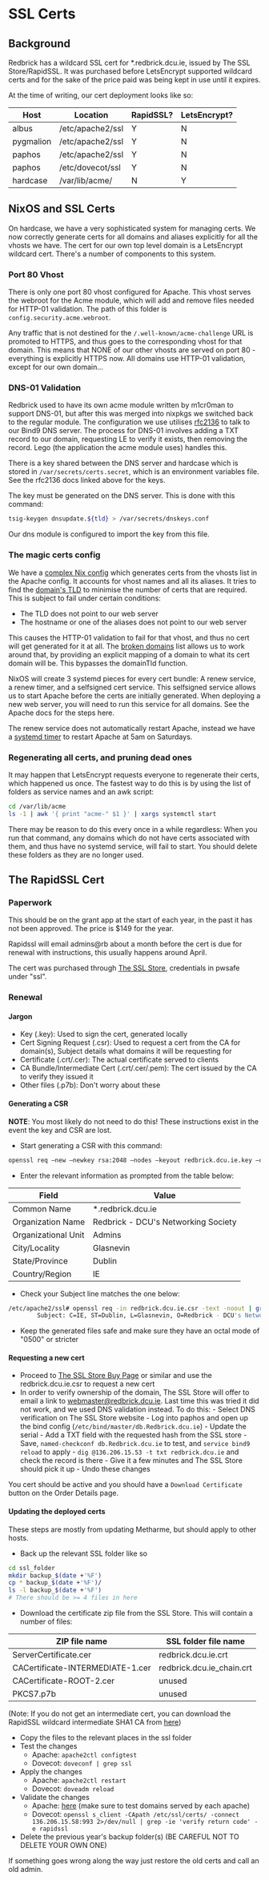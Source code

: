 # SSL Certs

## Background

Redbrick has a wildcard SSL cert for \*.redbrick.dcu.ie, issued by The SSL
Store/RapidSSL. It was purchased before LetsEncrypt supported wildcard certs and
for the sake of the price paid was being kept in use until it expires.

At the time of writing, our cert deployment looks like so:

| Host      | Location              | RapidSSL? | LetsEncrypt? |
| --------- | --------------------- | --------- | ------------ |
| albus     | /etc/apache2/ssl      | Y         | N            |
| pygmalion | /etc/apache2/ssl      | Y         | N            |
| paphos    | /etc/apache2/ssl      | Y         | N            |
| paphos    | /etc/dovecot/ssl      | Y         | N            |
| hardcase  | /var/lib/acme/        | N         | Y            |

## NixOS and SSL Certs

On hardcase, we have a very sophisticated system for managing certs. We now
correctly generate certs for all domains and aliases explicitly for all the
vhosts we have. The cert for our own top level domain is a LetsEncrypt
wildcard cert. There's a number of components to this system.

### Port 80 Vhost

There is only one port 80 vhost configured for Apache. This vhost serves
the webroot for the Acme module, which will add and remove files needed for
HTTP-01 validation. The path of this folder is `config.security.acme.webroot`.

Any traffic that is not destined for the `/.well-known/acme-challenge` URL
is promoted to HTTPS, and thus goes to the corresponding vhost for that domain.
This means that NONE of our other vhosts are served on port 80 - everything
is explicitly HTTPS now. All domains use HTTP-01 validation, except for our
own domain...

### DNS-01 Validation

Redbrick used to have its own acme module written by m1cr0man to support DNS-01,
but after this was merged into nixpkgs we switched back to the regular module.
The configuration we use utilises [rfc2136](https://go-acme.github.io/lego/dns/rfc2136/)
to talk to our Bind9 DNS server. The process for DNS-01 involves adding a TXT
record to our domain, requesting LE to verify it exists, then removing the
record. Lego (the application the acme module uses) handles this.

There is a key shared between the DNS server and hardcase which is stored in
`/var/secrets/certs.secret`, which is an environment variables file. See the
rfc2136 docs linked above for the keys.

The key must be generated on the DNS server. This is done with this command:

```bash
tsig-keygen dnsupdate.${tld} > /var/secrets/dnskeys.conf
```

Our dns module is configured to import the key from this file.

### The magic certs config

We have a [complex Nix config](https://github.com/redbrick/nix-configs/blob/cc99a5e27aa505224f6ce628b346c4ca69c1c84a/services/certs/default.nix)
which generates certs from the vhosts list in the Apache config. It accounts
for vhost names and all its aliases. It tries to find the [domain's TLD](https://github.com/redbrick/nix-configs/blob/cc99a5e27aa505224f6ce628b346c4ca69c1c84a/common/variables.nix#L24)
to minimise the number of certs that are required. This is subject to fail
under certain conditions:

- The TLD does not point to our web server
- The hostname or one of the aliases does not point to our web server

This causes the HTTP-01 validation to fail for that vhost, and thus no cert
will get generated for it at all. The [broken domains](https://github.com/redbrick/nix-configs/blob/cc99a5e27aa505224f6ce628b346c4ca69c1c84a/common/variables.nix#L12)
list allows us to work around that, by providing an explicit mapping of a
domain to what its cert domain will be. This bypasses the domainTld function.

NixOS will create 3 systemd pieces for every cert bundle: A renew service,
a renew timer, and a selfsigned cert service. This selfsigned service allows
us to start Apache before the certs are initially generated. When deploying a
new web server, you will need to run this service for all domains. See
the Apache docs for the steps here.

The renew service does not automatically restart Apache, instead we have a
[systemd timer](https://github.com/redbrick/nix-configs/blob/cc99a5e27aa505224f6ce628b346c4ca69c1c84a/services/httpd/default.nix#L155)
to restart Apache at 5am on Saturdays.

### Regenerating all certs, and pruning dead ones

It may happen that LetsEncrypt requests everyone to regenerate their certs,
which happened us once. The fastest way to do this is by using the list
of folders as service names and an awk script:

```bash
cd /var/lib/acme
ls -1 | awk '{ print "acme-" $1 }' | xargs systemctl start
```

There may be reason to do this every once in a while regardless: When
you run that command, any domains which do not have certs associated with them,
and thus have no systemd service, will fail to start. You should delete these
folders as they are no longer used.

## The RapidSSL Cert

### Paperwork

This should be on the grant app at the start of each year, in the past it has
not been approved. The price is $149 for the year.

Rapidssl will email admins@rb about a month before the cert is due for renewal
with instructions, this usually happens around April.

The cert was purchased through [The SSL Store](https://www.thesslstore.com/),
credentials in pwsafe under "ssl".

### Renewal

#### Jargon

- Key (.key): Used to sign the cert, generated locally
- Cert Signing Request (.csr): Used to request a cert from the CA for domain(s),
  Subject details what domains it will be requesting for
- Certificate (.crt/.cer): The actual certificate served to clients
- CA Bundle/Intermediate Cert (.crt/.cer/.pem): The cert issued by the CA to
  verify they issued it
- Other files (.p7b): Don't worry about these

#### Generating a CSR

**NOTE**: You most likely do not need to do this! These instructions exist in
the event the key and CSR are lost.

- Start generating a CSR with this command:

```bash
openssl req –new –newkey rsa:2048 –nodes –keyout redbrick.dcu.ie.key –out redbrick.dcu.ie.csr
```

- Enter the relevant information as prompted from the table below:

| Field               | Value                               |
| ------------------- | ----------------------------------- |
| Common Name         | *.redbrick.dcu.ie                   |
| Organization Name   | Redbrick - DCU's Networking Society |
| Organizational Unit | Admins                              |
| City/Locality       | Glasnevin                           |
| State/Province      | Dublin                              |
| Country/Region      | IE                                  |

- Check your Subject line matches the one below:

```bash
/etc/apache2/ssl# openssl req -in redbrick.dcu.ie.csr -text -noout | grep Subject
        Subject: C=IE, ST=Dublin, L=Glasnevin, O=Redbrick - DCU's Networking Society, OU=SysAdmin, CN=*.redbrick.dcu.ie
```

- Keep the generated files safe and make sure they have an octal mode of "0500"
  or stricter

#### Requesting a new cert

- Proceed to
  [The SSL Store Buy Page](https://www.thesslstore.com/client/wildcard-certificates.aspx)
  or similar and use the redbrick.dcu.ie.csr to request a new cert
- In order to verify ownership of the domain, The SSL Store will offer to email
  a link to webmaster@redbrick.dcu.ie. Last time this was tried it did not work,
  and we used DNS validation instead. To do this: - Select DNS verification on
  The SSL Store website - Log into paphos and open up the bind config
  (`/etc/bind/master/db.Redbrick.dcu.ie`) - Update the serial - Add a TXT field
  with the requested hash from the SSL store - Save,
  `named-checkconf db.Redbrick.dcu.ie` to test, and `service bind9 reload` to
  apply - `dig @136.206.15.53 -t txt redbrick.dcu.ie` and check the record is
  there - Give it a few minutes and The SSL Store should pick it up - Undo these
  changes

You cert should be active and you should have a `Download Certificate` button on
the Order Details page.

#### Updating the deployed certs

These steps are mostly from updating Metharme, but should apply to other hosts.

- Back up the relevant SSL folder like so

```bash
cd ssl_folder
mkdir backup_$(date +'%F')
cp * backup_$(date +'%F')/
ls -l backup_$(date +'%F')
# There should be >= 4 files in here
```

- Download the certificate zip file from the SSL Store. This will contain a
  number of files:

| ZIP file name                    | SSL folder file name      |
| -------------------------------- | ------------------------- |
| ServerCertificate.cer            | redbrick.dcu.ie.crt       |
| CACertificate-INTERMEDIATE-1.cer | redbrick.dcu.ie_chain.crt |
| CACertificate-ROOT-2.cer         | unused                    |
| PKCS7.p7b                        | unused                    |

(Note: If you do not get an intermediate cert, you can download the RapidSSL
wildcard intermediate SHA1 CA from
[here](https://www.thesslstore.com/knowledgebase/ssl-support/ca-bundle/))

- Copy the files to the relevant places in the ssl folder
- Test the changes
  - Apache: `apache2ctl configtest`
  - Dovecot: `doveconf | grep ssl`
- Apply the changes
  - Apache: `apache2ctl restart`
  - Dovecot: `doveadm reload`
- Validate the changes
  - Apache:
    [here](https://www.thesslstore.com/ssltools/ssl-checker.php?hostname=https://www.redbrick.dcu.ie#results)
    (make sure to test domains served by each apache)
  - Dovecot:
    `openssl s_client -CApath /etc/ssl/certs/ -connect 136.206.15.58:993 2>/dev/null | grep -ie 'verify return code' -e rapidssl`
- Delete the previous year's backup folder(s) (BE CAREFUL NOT TO DELETE YOUR OWN
  ONE)

If something goes wrong along the way just restore the old certs and call an old
admin.
